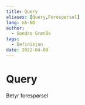 ```yaml
---
title: Query
aliases: [Query,Forespørsel]
lang: nb-NO
author:
  - Sondre Grønås
tags:
  - Definisjon
date: 2022-04-09
---
```

# Query
Betyr forespørsel